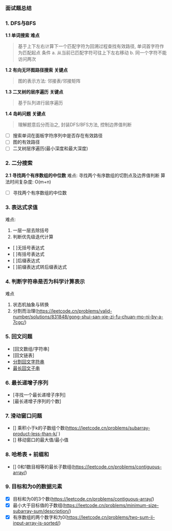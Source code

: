 ### 面试题总结

### 1. DFS与BFS

**1.1 单词搜索**
**难点**
> 基于上下左右计算下一个匹配字符为回溯过程查找有效路径, 单词首字符作为匹配起点
条件
a. 从当前已匹配字符可往上下左右移动
b. 同一个字符不能访问两次

**1.2 有向无环图路径搜索**
**关键点**
> 图的表示方法: 邻接表/邻接矩阵

**1.3 二叉树的层序遍历**
**关键点**
> 基于队列进行层序遍历


**1.4 岛屿问题**
**关键点**
> 理解题意后分而治之, 封装DFS/BFS方法, 控制边界值判断

- [ ] 搜索单词在面板字符序列中是否存在有效路径
- [ ] 图的有效路径
- [ ] 二叉树层序遍历(最小深度和最大深度)

### 2. 二分搜索 

**2.1 寻找两个有序数组的中位数**
难点: 寻找两个有序数组的切割点及边界值判断
算法时间复杂度: O(m+n)

- [ ] 寻找两个有序数组的中位数

### 3. 表达式求值

难点:
1. 一层一层去除括号
2. 判断优先级迭代计算

- [ ]无括号表达式
- [ ]有括号表达式
- [ ]后缀表达式
- [ ]前缀表达式转后缀表达式


### 4. 判断字符串是否为科学计算表示

难点
1. 状态机抽象与转换
2. 分割而治理(https://leetcode.cn/problems/valid-number/solutions/831848/gong-shui-san-xie-zi-fu-chuan-mo-ni-by-a-7cgc/)

### 5. 回文问题

- [回文数组/字符串]
- [回文链表]
- [分割回文字符串](https://www.programmercarl.com/0132.%E5%88%86%E5%89%B2%E5%9B%9E%E6%96%87%E4%B8%B2II.html#%E6%80%9D%E8%B7%AF)
- [最长回文子串](从下到上,从左到右)

### 6. 最长递增子序列

- [寻找一个最长递增子序列]
- [最长递增子序列的个数]

### 7. 滑动窗口问题

- [] 乘积小于k的子数组个数(https://leetcode.cn/problems/subarray-product-less-than-k/ )
- [] 移动窗口的最大值/最小值

### 8. 哈希表 + 前缀和

- []  0和1数目相等的最长子数组(https://leetcode.cn/problems/contiguous-array/)

### 9. 目标和为0的数据元素

- [x] 目标和为0的3个数(https://leetcode.cn/problems/contiguous-array/)
- [x] 最小大于目标值的子数组(https://leetcode.cn/problems/minimum-size-subarray-sum/description/)
- [x] 有序数组的两个数字和为0(https://leetcode.cn/problems/two-sum-ii-input-array-is-sorted/) 